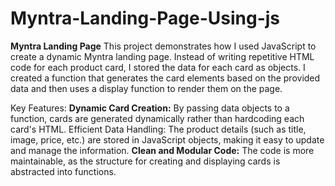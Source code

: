 # Myntra-Landing-Page-Using-js
**Myntra Landing Page**
This project demonstrates how I used JavaScript to create a dynamic Myntra landing page. Instead of writing repetitive HTML code for each product card, I stored the data for each card as objects. I created a function that generates the card elements based on the provided data and then uses a display function to render them on the page.

Key Features:
**Dynamic Card Creation:** By passing data objects to a function, cards are generated dynamically rather than hardcoding each card's HTML.
Efficient Data Handling: The product details (such as title, image, price, etc.) are stored in JavaScript objects, making it easy to update and manage the information.
**Clean and Modular Code:** The code is more maintainable, as the structure for creating and displaying cards is abstracted into functions.
